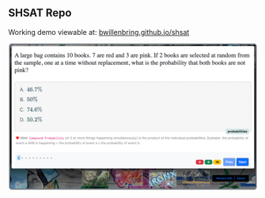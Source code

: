 ## SHSAT Repo

Working demo viewable at: [bwillenbring.github.io/shsat](https://bwillenbring.github.io/shsat/?theme=bronx&quiz=probabilities)

<img src="./img/screenshots/sample-quiz-probabilities.png"/>
